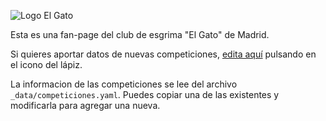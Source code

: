 
![Logo El Gato](https://i0.wp.com/weareelgato.com/wp-content/uploads/2017/04/pie.png?resize=1024%2C124&ssl=1)

Esta es una fan-page del club de esgrima "El Gato" de Madrid.

Si quieres aportar datos de nuevas competiciones, [edita aquí](https://github.com/oinak/wearelgato)
pulsando en el icono del lápiz.

La informacion de las competiciones se lee del archivo `_data/competiciones.yaml`.
Puedes copiar una de las existentes y modificarla para agregar una nueva.
